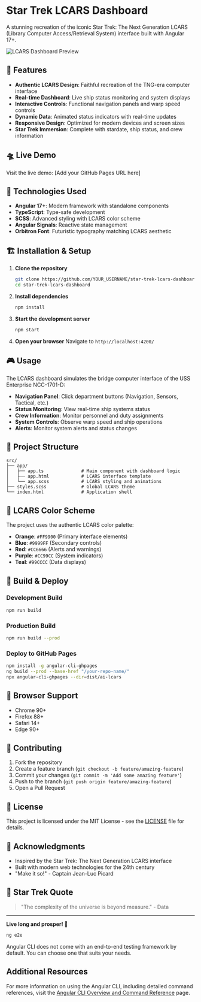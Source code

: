 # Star Trek LCARS Dashboard

A stunning recreation of the iconic Star Trek: The Next Generation LCARS (Library Computer Access/Retrieval System) interface built with Angular 17+.

![LCARS Dashboard Preview](https://via.placeholder.com/800x400/000000/FF9900?text=USS+ENTERPRISE+LCARS+DASHBOARD)

## 🚀 Features

- **Authentic LCARS Design**: Faithful recreation of the TNG-era computer interface
- **Real-time Dashboard**: Live ship status monitoring and system displays
- **Interactive Controls**: Functional navigation panels and warp speed controls
- **Dynamic Data**: Animated status indicators with real-time updates
- **Responsive Design**: Optimized for modern devices and screen sizes
- **Star Trek Immersion**: Complete with stardate, ship status, and crew information

## 🛸 Live Demo

Visit the live demo: [Add your GitHub Pages URL here]

## 🔧 Technologies Used

- **Angular 17+**: Modern framework with standalone components
- **TypeScript**: Type-safe development
- **SCSS**: Advanced styling with LCARS color scheme
- **Angular Signals**: Reactive state management
- **Orbitron Font**: Futuristic typography matching LCARS aesthetic

## 🏗️ Installation & Setup

1. **Clone the repository**
   ```bash
   git clone https://github.com/YOUR_USERNAME/star-trek-lcars-dashboard.git
   cd star-trek-lcars-dashboard
   ```

2. **Install dependencies**
   ```bash
   npm install
   ```

3. **Start the development server**
   ```bash
   npm start
   ```

4. **Open your browser**
   Navigate to `http://localhost:4200/`

## 🎮 Usage

The LCARS dashboard simulates the bridge computer interface of the USS Enterprise NCC-1701-D:

- **Navigation Panel**: Click department buttons (Navigation, Sensors, Tactical, etc.)
- **Status Monitoring**: View real-time ship systems status
- **Crew Information**: Monitor personnel and duty assignments
- **System Controls**: Observe warp speed and ship operations
- **Alerts**: Monitor system alerts and status changes

## 📁 Project Structure

```
src/
├── app/
│   ├── app.ts              # Main component with dashboard logic
│   ├── app.html            # LCARS interface template
│   └── app.scss            # LCARS styling and animations
├── styles.scss             # Global LCARS theme
└── index.html              # Application shell
```

## 🎨 LCARS Color Scheme

The project uses the authentic LCARS color palette:
- **Orange**: `#FF9900` (Primary interface elements)
- **Blue**: `#9999FF` (Secondary controls)
- **Red**: `#CC6666` (Alerts and warnings)
- **Purple**: `#CC99CC` (System indicators)
- **Teal**: `#99CCCC` (Data displays)

## 🚀 Build & Deploy

### Development Build
```bash
npm run build
```

### Production Build
```bash
npm run build --prod
```

### Deploy to GitHub Pages
```bash
npm install -g angular-cli-ghpages
ng build --prod --base-href "/your-repo-name/"
npx angular-cli-ghpages --dir=dist/ai-lcars
```

## 📱 Browser Support

- Chrome 90+
- Firefox 88+
- Safari 14+
- Edge 90+

## 🤝 Contributing

1. Fork the repository
2. Create a feature branch (`git checkout -b feature/amazing-feature`)
3. Commit your changes (`git commit -m 'Add some amazing feature'`)
4. Push to the branch (`git push origin feature/amazing-feature`)
5. Open a Pull Request

## 📄 License

This project is licensed under the MIT License - see the [LICENSE](LICENSE) file for details.

## 🖖 Acknowledgments

- Inspired by the Star Trek: The Next Generation LCARS interface
- Built with modern web technologies for the 24th century
- "Make it so!" - Captain Jean-Luc Picard

## 🌟 Star Trek Quote

> "The complexity of the universe is beyond measure." - Data

---

**Live long and prosper! 🖖**

```bash
ng e2e
```

Angular CLI does not come with an end-to-end testing framework by default. You can choose one that suits your needs.

## Additional Resources

For more information on using the Angular CLI, including detailed command references, visit the [Angular CLI Overview and Command Reference](https://angular.dev/tools/cli) page.
